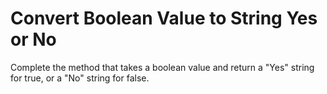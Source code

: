 # Convert Boolean Value to String Yes or No

Complete the method that takes a boolean value and return a "Yes" string for true, or a "No" string for false.

